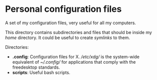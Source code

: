  Personal configuration files
==============================

A set of my configuration files, very useful for all my computers.

This directory contains subdirectories and files that should be inside my *home* directory. It could be useful to create *symlinks* to them.

Directories:

* **.config**: Configuration files for X. */etc/xdg/* is the system-wide equivalent of *~/.config/* for applications that comply with the freedesktop standards.
* **scripts**: Useful bash scripts.
